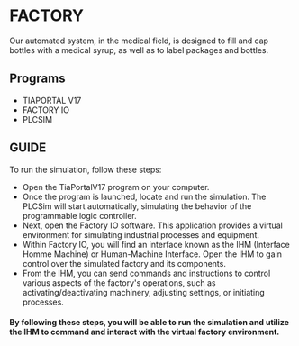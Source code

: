 
# FACTORY

Our automated system, in the medical field, is designed to fill and cap bottles with a medical syrup, as well as to label packages and bottles.


## Programs
* TIAPORTAL V17
* FACTORY IO
* PLCSIM



## GUIDE

To run the simulation, follow these steps:

* Open the TiaPortalV17 program on your computer.
* Once the program is launched, locate and run the simulation. The PLCSim will start automatically, simulating the behavior of the programmable logic controller.
* Next, open the Factory IO software. This application provides a virtual environment for simulating industrial processes and equipment.
* Within Factory IO, you will find an interface known as the IHM (Interface Homme Machine) or Human-Machine Interface. Open the IHM to gain control over the simulated factory and its components.
* From the IHM, you can send commands and instructions to control various aspects of the factory's operations, such as activating/deactivating machinery, adjusting settings, or initiating processes.
#### By following these steps, you will be able to run the simulation and utilize the IHM to command and interact with the virtual factory environment.



